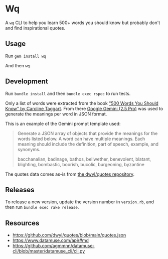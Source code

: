 # Wq

A `wq` CLI to help you learn 500+ words you should know but probably don't and find inspirational quotes.

## Usage

Run `gem install wq`

And then `wq`

## Development

Run `bundle install` and then `bundle exec rspec` to run tests.

Only a list of words were extracted from the book ["500 Words You Should Know" by Caroline Taggart](https://www.goodreads.com/book/show/23359837-500-words-you-should-know). From there [Google Gemini (2.5 Pro)](https://gemini.google.com) was used to generate the meanings per word in JSON format.

This is an example of the Gemini prompt template used:
> Generate a JSON array of objects that provide the meanings for the words listed below. A word can have multiple meanings. Each meaning should include the definition, part of speech, example, and synonyms.
>
> bacchanalian, badinage, bathos, bellwether, benevolent, blatant, blighting, bombastic, boorish, bucolic, burgeoning, byzantine

The quotes data comes as-is from [the dwyl/quotes repository](https://github.com/dwyl/quotes/blob/main/quotes.json).

## Releases

To release a new version, update the version number in `version.rb`, and then run `bundle exec rake release`.

## Resources

- https://github.com/dwyl/quotes/blob/main/quotes.json
- https://www.datamuse.com/api/#md
- https://github.com/agmmnn/datamuse-cli/blob/master/datamuse_cli/cli.py
